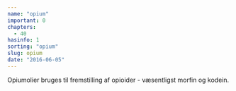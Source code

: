 ```yaml
---
name: "opium"
important: 0
chapters:
  - 40
hasinfo: 1
sorting: "opium"
slug: opium
date: "2016-06-05"
---
```


Opiumolier bruges til fremstilling af opioider - væsentligst morfin og kodein.
